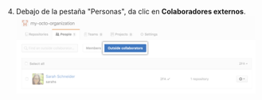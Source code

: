 4. Debajo de la pestaña "Personas", da clic en **Colaboradores externos**. ![Botón para seleccionar los colaboradores externos para una organización](/assets/images/help/organizations/select-outside-collaborators.png)
